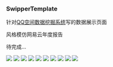 ### SwipperTemplate

针对[QQ空间数据挖掘系统](https://github.com/Maicius/QQZoneMood)写的数据展示页面

风格模仿网易云年度报告

待完成...

![](./image/P1.jpg)
![](./image/P2.jpg)
![](./image/P3.jpg)
![](./image/P4.jpg)
![](./image/P5.jpg)
![](./image/P6.jpg)
![](./image/P7.jpg)
![](./image/P8.jpg)
![](./image/P9.jpg)
![](./image/P10.jpg)